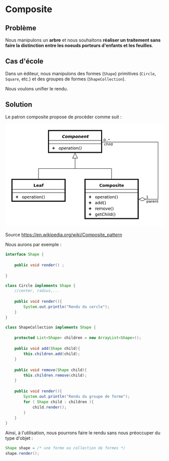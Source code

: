 # Composite

## Problème

Nous manipulons un **arbre** et nous souhaitons **réaliser un traitement sans faire la distinction entre les noeuds porteurs d'enfants et les feuilles**.

## Cas d'école

Dans un éditeur, nous manipulons des formes (`Shape`) primitives (`Circle`, `Square`, etc.) et
des groupes de formes (`ShapeCollection`).

Nous voulons unifier le rendu.

## Solution

Le patron composite propose de procéder comme suit :

![UML Composite](uml/UML_Composite.png)

Source [<https://en.wikipedia.org/wiki/Composite_pattern>](https://en.wikipedia.org/wiki/Composite_pattern)

Nous aurons par exemple :

```java
interface Shape {

    public void render() ;

}
```

```java
class Circle implements Shape {
    //center, radius,...

    public void render(){
        System.out.println("Rendu du cercle");
    }
}
```


```java
class ShapeCollection implements Shape {

    protected List<Shape> children = new ArrayList<Shape>();

    public void add(Shape child){
        this.children.add(child);
    }

    public void remove(Shape child){
        this.children.remove(child);
    }

    public void render(){
        System.out.println("Rendu du groupe de forme");
        for ( Shape child : children ){
            child.render();
        }
    }
}
```

Ainsi, à l'utilisation, nous pourrons faire le rendu sans nous préoccuper du type d'objet :

```java
Shape shape = /* une forme ou collection de formes */
shape.render();
```
